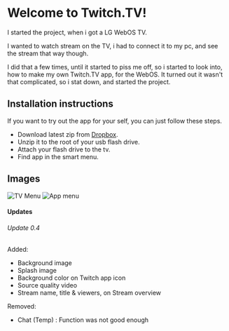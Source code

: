 # Welcome to Twitch.TV!
I started the project, when i got a LG WebOS TV.

I wanted to watch stream on the TV, i had to connect it to my pc, and see the stream that way though.

I did that a few times, until it started to piss me off, so i started to look into, how to make my own Twitch.TV app, for the WebOS. It turned out it wasn't that complicated, so i stat down, and started the project.

## Installation instructions
If you want to try out the app for your self, you can just follow these steps.

* Download latest zip from [Dropbox](https://www.dropbox.com/s/7np16b29jye3lfk/TwitchTV.zip?dl=0).
* Unzip it to the root of your usb flash drive.
* Attach your flash drive to the tv.
* Find app in the smart menu.

## Images
![TV Menu](http://i.imgur.com/y6IabsX.jpg)
![App menu](http://i.imgur.com/l6tpgYQ.png)


#### Updates
###### Update 0.4
Added:
- Background image
- Splash image
- Background color on Twitch app icon
- Source quality video
- Stream name, title & viewers, on Stream overview

Removed:
- Chat (Temp) : Function was not good enough
